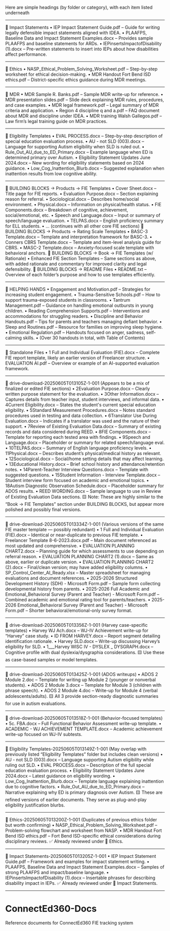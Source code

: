 Here are simple headings (by folder or category), with each item listed underneath 
________________________________________
📁 Impact Statements
•	IEP Impact Statement Guide.pdf – Guide for writing legally defensible impact statements aligned with IDEA.
•	PLAAFPS, Baseline Data and Impact Statement Examples.docx – Provides sample PLAAFPS and baseline statements for ARDs.
•	IEPinsertsImpactofDisability (1).docx – Pre-written statements to insert into IEPs about how disabilities affect performance.
________________________________________
📁 Ethics
•	NASP_Ethical_Problem_Solving_Worksheet.pdf – Step-by-step worksheet for ethical decision-making.
•	MDR Handout Fort Bend ISD ethics.pdf – District-specific ethics guidance during MDR meetings.
________________________________________
📁 MDR
•	MDR Sample R. Banks.pdf – Sample MDR write-up for reference.
•	MDR presentation slides.pdf – Slide deck explaining MDR rules, procedures, and case examples.
•	MDR legal framework.pdf – Legal summary of MDR criteria and application.
•	Region 4 discipline q and a.pdf – FAQ document about MDR and discipline under IDEA.
•	MDR training Walsh Gallegos.pdf – Law firm’s legal training guide on MDR practices.
________________________________________
📁 Eligibility Templates
•	EVAL PROCESS.docx – Step-by-step description of special education evaluation process.
•	AU - not SLD (003).docx – Language for supporting Autism eligibility when SLD is ruled out.
•	Rule_Out_AU_due_to_ED_Primary.docx – Example language when ED is determined primary over Autism.
•	Eligibility Statement Updates June 2024.docx – New wording for eligibility statements based on 2024 guidance.
•	Low_Cog_Inattention_Blurb.docx – Suggested explanation when inattention results from low cognitive ability.
________________________________________
📁 BUILDING BLOCKS → Products → FIE Templates
•	Cover Sheet.docx – Title page for FIE reports.
•	Evaluation Purpose.docx – Section explaining reason for referral.
•	Sociological.docx – Describes home/social environment.
•	Physical.docx – Information on physical/health status.
•	FIE Components.docx – Breakdown of cognitive, achievement, social/emotional, etc.
•	Speech and Language.docx – Input or summary of speech/language evaluation.
•	TELPAS.docx – English proficiency summary for ELL students.
•	... (continues with all other core FIE sections)
📁 BUILDING BLOCKS → Products → Rating Scale Templates
•	BASC-3 Template.docx – Template and interpretation framework for BASC-3.
•	Conners CBRS Template.docx – Template and item-level analysis guide for CBRS.
•	MASC-2 Template.docx – Anxiety-focused scale template with behavioral anchors.
📁 BUILDING BLOCKS → Book → FIE Templates (w/ Rationale)
•	Enhanced FIE Section Templates – Same sections as above, with added rationale and commentary for improved clarity and legal defensibility.
📁 BUILDING BLOCKS → README Files
•	README.txt – Overview of each folder’s purpose and how to use templates efficiently.
________________________________________
📁 HELPING HANDS
•	Engagement and Motivation.pdf – Strategies for increasing student engagement.
•	Trauma-Sensitive Schools.pdf – How to support trauma-exposed students in classrooms.
•	Tantrum Management.pdf – Guidance on handling emotional outbursts in young children.
•	Reading Comprehension Supports.pdf – Interventions and accommodations for struggling readers.
•	Discipline and Behavior Handouts.pdf – Tips for parents and teachers managing defiant behavior.
•	Sleep and Routines.pdf – Resource for families on improving sleep hygiene.
•	Emotional Regulation.pdf – Handouts focused on anger, sadness, self-calming skills.
•	(Over 30 handouts in total, with Table of Contents)
________________________________________
📄 Standalone Files
•	1 Full and Individual Evaluation (FIE).docx – Complete FIE report template, likely an earlier version of Freelancer structure.
•	EVALUATION AI.pdf – Overview or example of an AI-supported evaluation framework.
________________________________________
📁 drive-download-20250605T013105Z-1-001
(Appears to be a mix of finalized or edited FIE sections)
•	2Evaluation Purpose.docx – Clearly written purpose statement for the evaluation.
•	3Other Information.docx – Captures details from teacher input, student interviews, and informal data.
•	4Current Eligibility.docx – States the student's current special education eligibility.
•	5Standard Measurement Procedures.docx – Notes standard procedures used in testing and data collection.
•	6Translator Use During Evaluation.docx – Indicates if a translator was used and the nature of their support.
•	7Review of Existing Evaluation Data.docx – Summary of existing records and data considered during REED.
•	8FIE Components.docx – Template for reporting each tested area with findings.
•	9Speech and Language.docx – Placeholder or summary for related speech/language eval.
•	10TELPAS.docx – Summary of English language proficiency levels.
•	11Physical.docx – Describes student’s physical/medical history as relevant.
•	12Sociological.docx – Social/home setting details that may affect learning.
•	13Educational History.docx – Brief school history and attendance/retention notes.
•	14Parent-Teacher Interview Questions.docx – Template with suggested questions.
•	15Student Information - Interview Template.docx – Student interview form focused on academic and emotional topics.
•	18Autism Diagnostic Observation Schedule.docx – Placeholder summary for ADOS results.
•	REED WORDING.docx – Sample language to use in Review of Existing Evaluation Data sections.
🟨 Note: These are highly similar to the “Book → FIE Templates” section under BUILDING BLOCKS, but appear more polished and possibly final versions.
________________________________________
📁 drive-download-20250605T013334Z-1-001
(Various versions of the same FIE master template — possibly redundant)
•	1 Full and Individual Evaluation (FIE).docx – Identical or near-duplicate to previous FIE template.
•	Freelancer Template 8-6-2023.docx.pdf – Main document referenced as most updated and comprehensive.
•	EVALUATION PLANNING CHART2.docx – Planning guide for which assessments to use depending on referral reason.
•	EVALUATION PLANNING CHART2 (1).docx – Same as above, earlier or duplicate version.
•	EVALUATION PLANNING CHART2 (2).docx – Final/clean version; may have added eligibility columns.
•	SP_Control_Center_AI_Ready.xlsx – Master spreadsheet for managing evaluations and document references.
•	2025-2026 Structured Development History (SDH) - Microsoft Form.pdf – Sample form collecting developmental history from parents.
•	2025-2026 Full Academic and Emotional_Behavioral Survey (Parent and Teacher) - Microsoft Form.pdf – Combined academic and emotional rating tool for parents/teachers.
•	2025-2026 Emotional_Behavioral Survey (Parent and Teacher) - Microsoft Form.pdf – Shorter behavioral/emotional-only survey format.
________________________________________
📁 drive-download-20250605T013356Z-1-001
(Harvey case-specific templates)
•	Harvey WJ Ach.docx – WJ-IV Achievement write-up for “Harvey” case study.
•	ID FROM HARVEY.docx – Report segment detailing identification rationale.
•	Harvey SLD.docx – Write-up discussing Harvey’s eligibility for SLD.
•	1___Harvey WISC IV - DYSLEX _ DYSGRAPH.docx – Cognitive profile with dual dyslexia/dysgraphia considerations.
🟨 Use these as case-based samples or model templates.
________________________________________
📁 drive-download-20250605T013425Z-1-001
(ADOS writeups)
•	ADOS 2 Module 2.doc – Template for writing up Module 2 (younger or nonverbal students).
•	ADOS 2 Module 3.docx – Template for Module 3 (children with phrase speech).
•	ADOS 2 Module 4.doc – Write-up for Module 4 (verbal adolescents/adults).
🟨 All 3 provide section-ready diagnostic summaries for use in autism evaluations.
________________________________________
📁 drive-download-20250605T013518Z-1-001
(Behavior-focused templates)
•	5c. FBA.docx – Full Functional Behavior Assessment write-up template.
•	ACADEMIC - WJ ACHIEVEMENT TEMPLATE.docx – Academic achievement write-up focused on WJ-IV subtests.
________________________________________
📁 Eligibility Templates-20250605T013149Z-1-001
(May overlap with previously listed “Eligibility Templates” folder but includes clean versions)
•	AU - not SLD (003).docx – Language supporting Autism eligibility while ruling out SLD.
•	EVAL PROCESS.docx – Description of the full special education evaluation process.
•	Eligibility Statement Updates June 2024.docx – Latest guidance on eligibility wording.
•	Low_Cog_Inattention_Blurb.docx – Template language explaining inattention due to cognitive factors.
•	Rule_Out_AU_due_to_ED_Primary.docx – Narrative explaining why ED is primary diagnosis over Autism.
🟨 These are refined versions of earlier documents. They serve as plug-and-play eligibility justification blurbs.
________________________________________
📁 Ethics-20250605T013200Z-1-001
(Duplicates of previous ethics folder but worth confirming)
•	NASP_Ethical_Problem_Solving_Worksheet.pdf – Problem-solving flowchart and worksheet from NASP.
•	MDR Handout Fort Bend ISD ethics.pdf – Fort Bend ISD-specific ethical considerations during disciplinary reviews.
✅ Already reviewed under 📁 Ethics.
________________________________________
📁 Impact Statements-20250605T013205Z-1-001
•	IEP Impact Statement Guide.pdf – Framework and examples for impact statement writing.
•	PLAAFPS, Baseline Data and Impact Statement Examples.docx – Samples of strong PLAAFPS and impact/baseline language.
•	IEPinsertsImpactofDisability (1).docx – Insertable phrases for describing disability impact in IEPs.
✅ Already reviewed under 📁 Impact Statements.
________________________________________

# ConnectEd360-Docs
Reference documents for ConnectEd360 FIE tracking system

